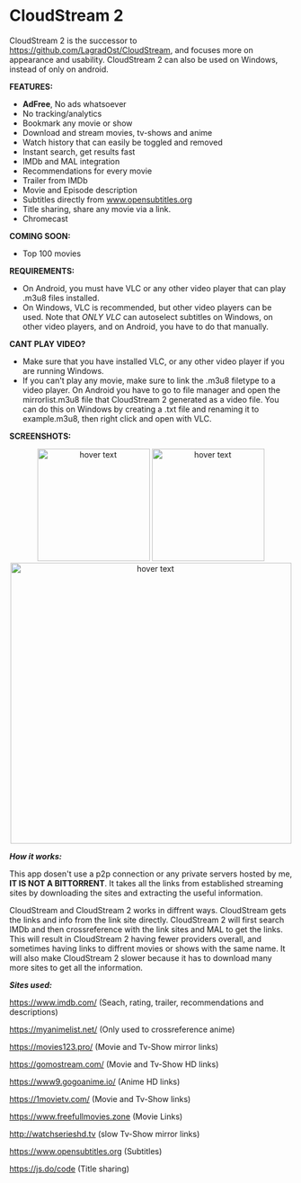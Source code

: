 # CloudStream 2

CloudStream 2 is the successor to https://github.com/LagradOst/CloudStream, and focuses more on appearance and usability. CloudStream 2 can also be used on Windows, instead of only on android.

**FEATURES:**
+ **AdFree**, No ads whatsoever
+ No tracking/analytics
+ Bookmark any movie or show
+ Download and stream movies, tv-shows and anime
+ Watch history that can easily be toggled and removed
+ Instant search, get results fast
+ IMDb and MAL integration
+ Recommendations for every movie
+ Trailer from IMDb
+ Movie and Episode description
+ Subtitles directly from www.opensubtitles.org 
+ Title sharing, share any movie via a link.
+ Chromecast

**COMING SOON:**
+ Top 100 movies 

**REQUIREMENTS:**
+ On Android, you must have VLC or any other video player that can play .m3u8 files installed. 
+ On Windows, VLC is recommended, but other video players can be used. Note that *ONLY VLC* can autoselect subtitles on Windows, on other video players, and on Android, you have to do that manually.

**CANT PLAY VIDEO?**
+ Make sure that you have installed VLC, or any other video player if you are running Windows.
+ If you can't play any movie, make sure to link the .m3u8 filetype to a video player. On Android you have to go to file manager and open the mirrorlist.m3u8 file that CloudStream 2 generated as a video file. You can do this on Windows by creating a .txt file and renaming it to example.m3u8, then right click and open with VLC. 

**SCREENSHOTS:**
<p align="center">
    <img src="https://cdn.discordapp.com/attachments/516902391300227074/638075873945321473/Screenshot_20191027_190533_com.CloudStreamForms.CloudStreamForms.jpg" width="200" title="hover text">
     <img src="https://cdn.discordapp.com/attachments/542987806285496322/638080537101074441/Screenshot_20191027_192406_com.CloudStreamForms.CloudStreamForms.jpg" width="200" title="hover text">
    <img src="https://cdn.discordapp.com/attachments/542987806285496322/638079343075262480/cloudstream.PNG" width="500" title="hover text">
 
</p>

***How it works:***

This app dosen't use a p2p connection or any private servers hosted by me, **IT IS NOT A BITTORRENT**. It takes all the links from established streaming sites by downloading the sites and extracting the useful information.

CloudStream and CloudStream 2 works in diffrent ways. CloudStream gets the links and info from the link site directly. CloudStream 2 will first search IMDb and then crossreference with the link sites and MAL to get the links. This will result in CloudStream 2 having fewer providers overall, and sometimes having links to diffrent movies or shows with the same name. It will also make CloudStream 2 slower because it has to download many more sites to get all the information.

***Sites used:***

https://www.imdb.com/ (Seach, rating, trailer, recommendations and descriptions)

https://myanimelist.net/ (Only used to crossreference anime)

https://movies123.pro/ (Movie and Tv-Show mirror links)

https://gomostream.com/ (Movie and Tv-Show HD links)

https://www9.gogoanime.io/ (Anime HD links)

https://1movietv.com/ (Movie and Tv-Show links)

https://www.freefullmovies.zone (Movie Links)

http://watchserieshd.tv (slow Tv-Show mirror links)

https://www.opensubtitles.org (Subtitles)

https://js.do/code (Title sharing)
